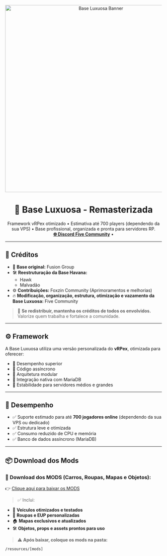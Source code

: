 <p align="center">
  <img src="https://i.imgur.com/MD2BqMH.png" alt="Base Luxuosa Banner" width="600"/>
</p>

<h1 align="center">💎 Base Luxuosa - Remasterizada</h1>

<p align="center">
  Framework vRPex otimizado • Estimativa até 700 players (dependendo da sua VPS) • Base profissional, organizada e pronta para servidores RP.<br/>
  <a href="https://discord.gg/fivecommunity"><strong>🌐 Discord Five Community</strong></a> • 

</p>

---

## 👥 Créditos

- 👑 **Base original:** Fusion Group  
- 🛠️ **Reestruturação da Base Havana:**  
  - Hawk  
  - Malvadão  
- ⚙️ **Contribuições:** Foxzin Community (Aprimoramentos e melhorias)  
- 🔥 **Modificação, organização, estrutura, otimização e vazamento da Base Luxuosa:** Five Community  

> 🚨 **Se redistribuir, mantenha os créditos de todos os envolvidos.** Valorize quem trabalha e fortalece a comunidade.

---

## ⚙️ Framework

A Base Luxuosa utiliza uma versão personalizada do **vRPex**, otimizada para oferecer:

- 🔹 Desempenho superior
- 🔹 Código assíncrono
- 🔹 Arquitetura modular
- 🔹 Integração nativa com MariaDB
- 🔹 Estabilidade para servidores médios e grandes

---

## 🚀 Desempenho

- ✅ Suporte estimado para até **700 jogadores online** (dependendo da sua VPS ou dedicado)
- ✅ Estrutura leve e otimizada
- ✅ Consumo reduzido de CPU e memória
- ✅ Banco de dados assíncrono (MariaDB)

---

## 📦 Download dos Mods

### 🎯 **Download dos MODS (Carros, Roupas, Mapas e Objetos):**  
👉 [Clique aqui para baixar os MODS](https://drive.google.com/file/d/1eZMaxjV3WS3JOv-5cl8CfgmwG9xYUIDS/view?usp=sharing)

> ✅ Inclui:  
- 🚗 **Veículos otimizados e testados**  
- 👕 **Roupas e EUP personalizadas**  
- 🏠 **Mapas exclusivos e atualizados**  
- 🛠️ **Objetos, props e assets prontos para uso**  

> ⚠️ **Após baixar, coloque os mods na pasta:**  
```plaintext
/resources/[mods]
